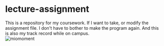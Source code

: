 # lecture-assignment
This is a repository for my coursework. If I want to take, or modify the assignment file. I don't have to bother to make the program again. And this is also my track record while on campus.
<br>
![miomoment](https://github.com/fdhliakbar/lecture-assignment/assets/104522615/6501a804-7429-4090-bd6d-50c3eb3ce368)

